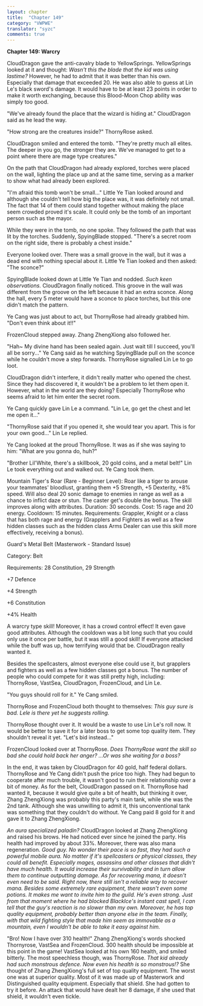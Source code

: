 ```yaml
---
layout: chapter
title:  "Chapter 149"
category: "VWPWE"
translator: "syzc"
comments: true
---
```


**Chapter 149: Warcry**

CloudDragon gave the anti-cavalry blade to YellowSprings. YellowSprings looked at it and thought: *Wasn't this the blade that the kid was using lastime?* However, he had to admit that it was better than his own. Especially that damage that exceeded 20. He was also able to guess at Lin Le's black sword's damage. It would have to be at least 23 points in order to make it worth exchanging, because this Blood-Moon Chop ability was simply too good.

"We've already found the place that the wizard is hiding at." CloudDragon said as he lead the way.

"How strong are the creatures inside?" ThornyRose asked.

CloudDragon smiled and entered the tomb. "They're pretty much all elites. The deeper in you go, the stronger they are. We've managed to get to a point where there are mage type creatures."

On the path that CloudDragon had already explored, torches were placed on the wall, lighting the place up and at the same time, serving as a marker to show what had already been explored.

"I'm afraid this tomb won't be small..." Little Ye Tian looked around and although she couldn't tell how big the place was, it was definitely not small. The fact that 14 of them could stand together without making the place seem crowded proved it's scale. It could only be the tomb of an important person such as the mayor.

While they were in the tomb, no one spoke. They followed the path that was lit by the torches. Suddenly, SpyingBlade stopped. "There's a secret room on the right side, there is probably a chest inside."

Everyone looked over. There was a small groove in the wall, but it was a dead end with nothing special about it. Little Ye Tian looked and then asked: "The sconce?"

SpyingBlade looked down at Little Ye Tian and nodded. *Such keen observations.* CloudDragon finally noticed. This groove in the wall was different from the groove on the left because it had an extra sconce. Along the hall, every 5 meter would have a sconce to place torches, but this one didn't match the pattern.

Ye Cang was just about to act, but ThornyRose had already grabbed him. "Don't even think about it!!"

FrozenCloud stepped away. Zhang ZhengXiong also followed her.

"Hah~ My divine hand has been sealed again. Just wait till I succeed, you'll all be sorry..." Ye Cang said as he watching SpyingBlade pull on the sconce while he couldn't move a step forwards. ThornyRose signalled Lin Le to go loot.

CloudDragon didn't interfere, it didn't really matter who opened the chest. Since they had discovered it, it wouldn't be a problem to let them open it. However, what in the world are they doing? Especially ThornyRose who seems afraid to let him enter the secret room.

Ye Cang quickly gave Lin Le a command. "Lin Le, go get the chest and let me open it..."

"ThornyRose said that if you opened it, she would tear you apart. This is for your own good..." Lin Le replied.

Ye Cang looked at the proud ThornyRose. It was as if she was saying to him: "What are you gonna do, huh?"

"Brother Lil'White, there's a skillbook, 20 gold coins, and a metal belt!" Lin Le took everything out and walked out. Ye Cang took them. 

Mountain Tiger's Roar (Rare - Beginner Level): Roar like a tiger to arouse your teammates' bloodlust, granting them +5 Strength, +5 Dexterity, +8% speed. Will also deal 20 sonic damage to enemies in range as well as a chance to inflict daze or stun. The caster get's double the bonus. The skill improves along with attributes. Duration: 30 seconds. Cost: 15 rage and 20 energy. Cooldown: 15 minutes. Requirements: Grappler, Knight or a class that has both rage and energy (Grapplers and Fighters as well as a few hidden classes such as the hidden class Arms Dealer can use this skill more effectively, receiving a bonus).

Guard's Metal Belt (Masterwork - Standard Issue)

Category: Belt

Requirements: 28 Constitution, 29 Strength

+7 Defence

+4 Strength

+6 Constitution

+4% Health

A warcry type skill! Moreover, it has a crowd control effect! It even gave good attributes. Although the cooldown was a bit long such that you could only use it once per battle, but it was still a good skill! If everyone attacked while the buff was up, how terrifying would that be. CloudDragon really wanted it.

Besides the spellcasters, almost everyone else could use it, but grapplers and fighters as well as a few hidden classes got a bonus. The number of people who could compete for it was still pretty high, including: ThornyRose, VastSea, CloudDragon, FrozenCloud, and Lin Le. 

"You guys should roll for it." Ye Cang smiled.

ThornyRose and FrozenCloud both thought to themselves: *This guy sure is bad. Lele is there yet he suggests rolling.*

ThornyRose thought over it. It would be a waste to use Lin Le's roll now. It would be better to save it for a later boss to get some top quality item. They shouldn't reveal it yet. "Let's bid instead..."

FrozenCloud looked over at ThornyRose. *Does ThornyRose want the skill so bad she could hold back her anger? ...Or was she waiting for a boss?*

In the end, it was taken by CloudDragon for 40 gold, half federal dollars. ThornyRose and Ye Cang didn't push the price too high. They had begun to cooperate after much trouble, it wasn't good to ruin their relationship over a bit of money. As for the belt, CloudDragon passed on it. ThornyRose had wanted it, because it would give quite a bit of health, but thinking it over, Zhang ZhengXiong was probably this party's main tank, while she was the 2nd tank. Although she was unwilling to admit it, this unconventional tank was something that they couldn't do without. Ye Cang paid 8 gold for it and gave it to Zhang ZhengXiong.

*An aura specialized paladin?* CloudDragon looked at Zhang ZhengXiong and raised his brows. He had noticed ever since he joined the party. His health had improved by about 33%. Moreover, there was also mana regeneration. *Good guy. No wonder their pace is so fast, they had such a powerful mobile aura. No matter if it's spellcasters or physical classes, they could all benefit. Especially mages, assassins and other classes that didn't have much health. It would increase their survivability and in turn allow them to continue outputting damage. As for recovering mana, it doesn't even need to be said. Right now, there still isn't a reliable way to recover mana. Besides some extremely rare equipment, there wasn't even some potions. It makes me want to invite him to the guild. He's even strong. Just from that moment where he had blocked BlackIce's instant cast spell, I can tell that the guy's reaction is no slower than my own. Moreover, he has top quality equipment, probably better than anyone else in the team. Finally, with that wild fighting style that made him seem as immovable as a mountain, even I wouldn't be able to take it easy against him.*

"Bro! Now I have over 310 health!" Zhang ZhengXiong's words shocked Thornyrose, VastSea and FrozenCloud. 300 health should be impossible at this point in the game! VastSea looked at his own 160 health, and smiled bitterly. The most speechless though, was ThornyRose. *That kid already had such monstrous defence. Now even his health is so monstrous!?* She thought of Zhang ZhengXiong's full set of top quality equipment. The worst one was at superior quality. Most of it was made up of Masterwork and Distinguished quality equipment. Especially that shield. She had gotten to try it before. An attack that would have dealt her 8 damage, if she used that shield, it wouldn't even tickle.
